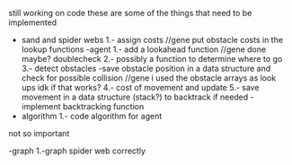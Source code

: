 still working on code these are some of the things that need to be implemented

- sand and spider webs
	1.- assign costs
		//gene put obstacle costs in the lookup functions
-agent
	1.- add a lookahead function 
		//gene done maybe? doublecheck
	2.- possibly a function to determine where to go
	3.- detect obstacles
		-save obstacle position in a data structure and check for possible collision 
			//gene i used the obstacle arrays as look ups idk if that works?
	4.- cost of movement and update
	5.- save movement in a data structure (stack?) to backtrack if needed
		- implement backtracking function
- algorithm
	1.- code algorithm for agent


not so important

-graph 
	1.-graph spider web correctly
